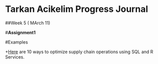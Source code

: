 ﻿

# Tarkan Acikelim Progress Journal




##Week 5 ( MArch 11)

#**Assignment1**



#Examples

+[Here](files/examples.html  ) are 10 ways to optimize supply chain operations using SQL and R Services.
